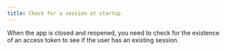 ```yaml
---
title: Check for a session at startup
---
```

When the app is closed and reopened, you need to check for the existence of an access token to see if the user has an existing session.

<StackSelector snippet="checkfortoken"/>

<NextSectionLink/>
